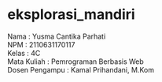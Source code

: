 # eksplorasi_mandiri
Nama : Yusma Cantika Parhati <br>
NPM : 2110631170117 <br>
Kelas : 4C <br>
Mata Kuliah : Pemrograman Berbasis Web <br>
Dosen Pengampu : Kamal Prihandani, M.Kom
